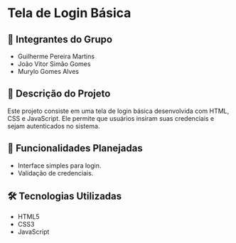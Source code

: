 # Tela de Login Básica  

## 📌 Integrantes do Grupo  
- Guilherme Pereira Martins 
- João Vitor Simão Gomes 
- Murylo Gomes Alves

## 📖 Descrição do Projeto  
Este projeto consiste em uma tela de login básica desenvolvida com HTML, CSS e JavaScript. Ele permite que usuários insiram suas credenciais e sejam autenticados no sistema.  

## 🚀 Funcionalidades Planejadas  
- Interface simples para login.  
- Validação de credenciais.    

## 🛠 Tecnologias Utilizadas  
- HTML5  
- CSS3  
- JavaScript